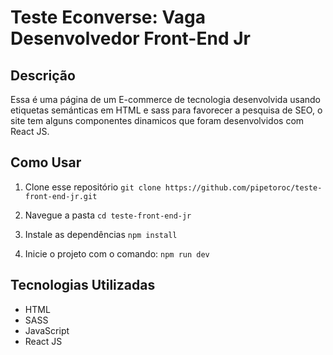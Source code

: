 # Teste Econverse: Vaga Desenvolvedor Front-End Jr

## Descrição
Essa é uma página de um E-commerce de tecnologia desenvolvida usando etiquetas semánticas em HTML e sass para favorecer a pesquisa de SEO, o site tem alguns componentes dinamicos que foram desenvolvidos com React JS.

## Como Usar
1. Clone esse repositório
`git clone https://github.com/pipetoroc/teste-front-end-jr.git`

2. Navegue a pasta
`cd teste-front-end-jr`

3. Instale as dependências
`npm install`

4. Inicie o projeto com o comando:
`npm run dev`

## Tecnologias Utilizadas
- HTML
- SASS
- JavaScript
- React JS

